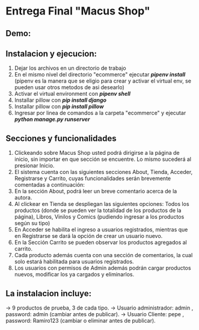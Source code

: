# Entrega Final "Macus Shop"

## Demo: 

## Instalacion y ejecucion:
1. Dejar los archivos en un directorio de trabajo
2. En el mismo nivel del directorio "ecommerce" ejecutar ***pipenv install*** (pipenv es la manera que se eligio para crear y activar el virtual env, se pueden usar otros metodos de asi desearlo)
3. Activar el virtual environment con ***pipenv shell***
4. Installar pillow con ***pip install django***
5. Installar pillow con ***pip install pillow***
6. Ingresar por linea de comandos a la carpeta "ecommerce" y ejecutar ***python manage.py runserver***

## Secciones y funcionalidades
1.	Clickeando sobre Macus Shop usted podrá dirigirse a la página de inicio, sin importar en que sección se encuentre. Lo mismo sucederá al presionar Inicio.
2.	El sistema cuenta con las siguientes secciones About, Tienda, Acceder, Registrarse y Carrito, cuyas funcionalidades serán brevemente comentadas a continuación: 
3.	En la sección About, podrá leer un breve comentario acerca de la autora.
4.	Al clickear en Tienda se despliegan las siguientes opciones: Todos los productos (donde se pueden ver la totalidad de los productos de la página), Libros, Vinilos y Comics (pudiendo ingresar a los productos según su tipo)
5.	En Acceder se habilita el ingreso a usuarios registrados, mientras que en Registrarse se dará la opción de crear un usuario nuevo.  
6.	En la Sección Carrito se pueden observar los productos agregados al carrito.
7.	Cada producto además cuenta con una sección de comentarios, la cual solo estará habilitada para usuarios registrados. 
8.	Los usuarios con permisos de Admin además podrán cargar productos nuevos, modificar los ya cargados y eliminarlos.  

## La instalacion incluye:
-> 9 productos de prueba, 3 de cada tipo.
-> Usuario administrador: admin , password: admin (cambiar antes de publicar).
-> Usuario Cliente: pepe , password: Ramiro123 (cambiar o eliminar antes de publicar).